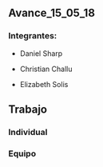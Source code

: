 ## Avance_15_05_18

### Integrantes:

* Daniel Sharp

* Christian Challu

* Elizabeth Solis

## Trabajo 


### Individual



### Equipo


